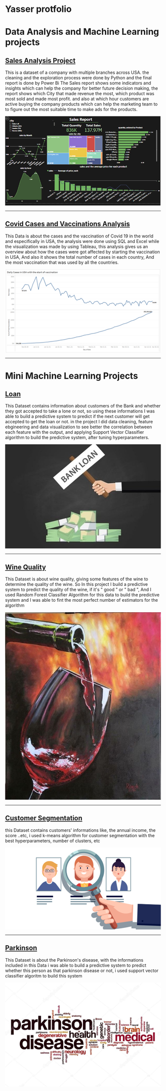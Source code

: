 # Yasser protfolio

# Data Analysis and Machine Learning projects

## [Sales Analysis Project](https://github.com/Yasserz12/Sales-Report)
This is a dataset of a company with multiple branches across USA. the cleaning and the exploration process were done by Python and the final report is done by Power Bi The Sales report shows some indicators and insights which can help the company for better future decision making, the report shows which City that made revenue the most, which product was most sold and made most profit. and also at which hour customers are active buying the company products which can help the marketing team to to figure out the most suitable time to make ads for the products.

![](/images/Sales_Vis.jpg)


-------------------------------------------------------------------------------------------------------------------------------------------------------------------------


## [Covid Cases and Vaccinations Analysis](https://github.com/Yasserz12/Cases_and_Vaccinations)

This Data is about the cases and the vaccination of Covid 19 in the world and especifically in USA, the analysis were done using SQL and Excel while the visualization was made by using Tableau, this analysis gives us an overview about how the cases were got affected by starting the vaccination in USA, And also it shows the total number of cases in each country, And the most vaccination that was used by all the countries.

![](/images/cases_with_start_vaccination.jpg)

-----------------------------------------------------------------------------------------------------------------------------------------------------------------------
# Mini Machine Learning Projects

## [Loan](https://github.com/Yasserz12/Loan-/blob/main/Loan.ipynb)

This Dataset contains information about customers of the Bank and whether they got accepted to take a lone or not, so using these informations I was able to build a predictive system to predict if the next customer will get accepted to get the loan or not. in the project I did data cleaning, feature ebgineering and data visualization to see better the correlation between each feature with the output, and applying Support Vector Classifier algorithm to build the predictive system, after tuning hyperparameters.

![](/images/bank-loan-3df7.jpg)


-----------------------------------------------------------------------------------------------------------------------------------------------------------------------

## [Wine Quality](https://github.com/Yasserz12/Wine-Quality/blob/main/Wine.ipynb)

This Dataset is about wine quality, giving some features of the wine to determine the quality of the wine. So In this project I build a predictive system to predict the quality of the wine, if it's " good " or " bad ", And I used Random Forest Classifier Algorithm for this data to build the predictive system and I was able to fint the most perfect number of estimators for the algorithm

![](/images/af863f35d4d4d1fea32dac97e8af854b.jpg)

-----------------------------------------------------------------------------------------------------------------------------------------------------------------------

## [Customer Segmentation](https://github.com/Yasserz12/Customer-Segmentation/blob/main/Customer_segmentation%20kmeans.ipynb)

this Dataset contains customers' informations like, the annual income, the score ..etc, i used k-means algorithm for customer segmentation with the best hyperparameters, number of clusters, etc


![](/images/3-tips-segmentation-og.png)

-----------------------------------------------------------------------------------------------------------------------------------------------------------------------

## [Parkinson](https://github.com/Yasserz12/Parkinson./blob/main/Parkinsons%20.ipynb)

This Dataset is about the Parkinson's disease, with the informations included in this Data i was able to build a predictive system to predict whether this person as that parkinson disease or not, i used support vector classifier algoritm to build this system

![](/images/depositphotos_119003306-stock-photo-parkinson-disease-word-cloud-concept.jpg)



